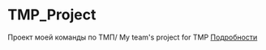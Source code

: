 # TMP_Project
Проект моей команды по ТМП/ My team's project for TMP
[Подробности](https://github.com/Erisuuuuu/TMP_Project/wiki)
